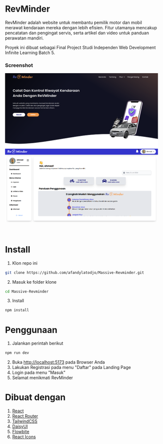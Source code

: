 # RevMinder

RevMinder adalah website untuk membantu pemilik motor dan mobil merawat kendaraan mereka dengan lebih efisien. Fitur utamanya mencakup pencatatan dan pengingat servis, serta artikel dan video untuk panduan perawatan mandiri.

Proyek ini dibuat sebagai Final Project Studi Independen Web Development Infinite Learning Batch 5.

### Screenshot
![Landing Page](/public/landing-page.png)
![Dashboard Page](/public/dashboard-page.png)

<br>

# Install
1. Klon repo ini

```bash
git clone https://github.com/afandylatodjo/Massive-Revminder.git
```
2. Masuk ke folder klone

```bash
cd Massive-Revminder
```
3. Install
```bash
npm install
```

# Penggunaan
1. Jalankan perintah berikut
```bash
npm run dev
```
2. Buka [http://localhost:5173](http://localhost:5173) pada Browser Anda
3. Lakukan Registrasi pada menu "Daftar" pada Landing Page
4. Login pada menu "Masuk"
5. Selamat menikmati RevMinder

# Dibuat dengan
1. [React](https://react.dev/)
2. [React Router](https://reactrouter.com/en/main)
3. [TailwindCSS](https://tailwindcss.com/)
4. [DaisyUI](https://daisyui.com/)
5. [Flowbite](https://flowbite.com/)
5. [React Icons](https://react-icons.github.io/react-icons/)

